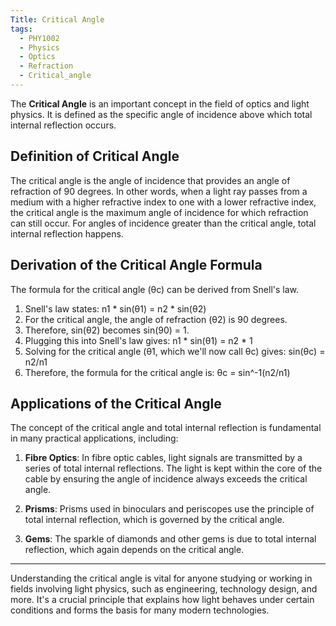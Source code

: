 ```yaml
---
Title: Critical Angle
tags:
  - PHY1002
  - Physics
  - Optics
  - Refraction
  - Critical_angle
---
```


The **Critical Angle** is an important concept in the field of optics and light physics. It is defined as the specific angle of incidence above which total internal reflection occurs.

## Definition of Critical Angle

The critical angle is the angle of incidence that provides an angle of refraction of 90 degrees. In other words, when a light ray passes from a medium with a higher refractive index to one with a lower refractive index, the critical angle is the maximum angle of incidence for which refraction can still occur. For angles of incidence greater than the critical angle, total internal reflection happens.

## Derivation of the Critical Angle Formula

The formula for the critical angle (θc) can be derived from Snell's law.

1. Snell's law states: n1 * sin(θ1) = n2 * sin(θ2)
2. For the critical angle, the angle of refraction (θ2) is 90 degrees.
3. Therefore, sin(θ2) becomes sin(90) = 1.
4. Plugging this into Snell's law gives: n1 * sin(θ1) = n2 * 1
5. Solving for the critical angle (θ1, which we'll now call θc) gives: sin(θc) = n2/n1
6. Therefore, the formula for the critical angle is: θc = sin^-1(n2/n1)

## Applications of the Critical Angle

The concept of the critical angle and total internal reflection is fundamental in many practical applications, including:

1. **Fibre Optics**: In fibre optic cables, light signals are transmitted by a series of total internal reflections. The light is kept within the core of the cable by ensuring the angle of incidence always exceeds the critical angle.

2. **Prisms**: Prisms used in binoculars and periscopes use the principle of total internal reflection, which is governed by the critical angle.

3. **Gems**: The sparkle of diamonds and other gems is due to total internal reflection, which again depends on the critical angle.

---

Understanding the critical angle is vital for anyone studying or working in fields involving light physics, such as engineering, technology design, and more. It's a crucial principle that explains how light behaves under certain conditions and forms the basis for many modern technologies.